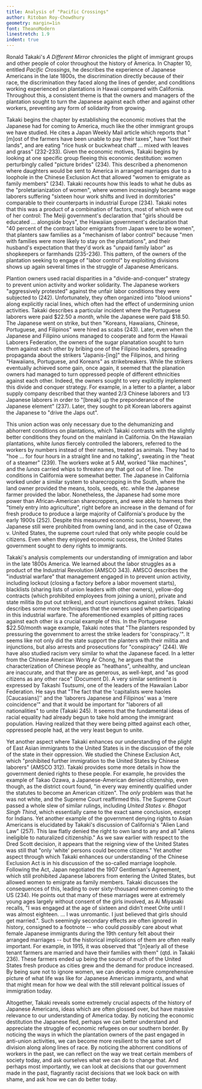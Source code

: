 ```yaml
---
title: Analysis of "Pacific Crossings"
author: Ritoban Roy-Chowdhury
geometry: margin=1in
font: TheanoModern
linestretch: 1.9
indent: true
---
```


Ronald Takaki's _A Different Mirror_ chronicles the plight of immigrant groups and other people of color throughout the history of America. In Chapter 10, entitled _Pacific Crossings_, he describes the experience of Japanese Americans in the late 1800s, the discrimination directly because of their race, the discrimination they faced along the lines of gender, and conditions working experienced on plantations in Hawaii compared with California. Throughout this, a consistent theme is that the owners and managers of the plantation sought to turn the Japanese against each other and against other workers, preventing any form of solidarity from growing. 

Takaki begins the chapter by establishing the economic motives that the Japanese had for coming to America, much like the other immigrant groups we have studied. He cites a Japan Weekly Mail article which reports that "[m]ost of the farmers have been unable to pay their taxes", have "lost their lands", and are eating "rice husk or buckwheat chaff ... mixed with leaves and grass" (232-233). Given the economic motives, Takaki begins by looking at one specific group fleeing this economic destitution: women perturbingly called "picture brides" (234). This described a phenomenon where daughters would be sent to America in arranged marriages due to a loophole in the Chinese Exclusion Act that allowed "women to emigrate as family members" (234). Takaki recounts how this leads to what he dubs as the "proletarianization of women", where women increasingly became wage laborers suffering "sixteen hour work shifts and lived in dormitories" comparable to their counterparts in industrial Europe (234). Takaki notes that this was a product of a combination of factors, most of which were out of her control: The Meiji government's declaration that "girls should be educated … alongside boys", the Hawaiian government's declaration that "40 percent of the contract labor emigrants from Japan were to be women", that planters saw families as a "mechanism of labor control" because "men with families were more likely to stay on the plantations", and their husband's expectation that they'd work as "unpaid family labor" as shopkeepers or farmhands (235-236). This pattern, of the owners of the plantation seeking to engage of "labor control" by exploiting divisions shows up again several times in the struggle of Japanese Americans.

Plantion owners used racial disparities in a "divide-and-conquer" strategy to prevent union activity and worker solidarity. The Japanese workers "aggressively protested" against the unfair labor conditions they were subjected to (242). Unfortunately, they often organized into "blood unions" along explicitly racial lines, which often had the effect of undermining union activities. Takaki describes a particular incident where the Portuguese laborers were paid $22.50 a _month_, while the Japanese were paid $18.50. The Japanese went on strike, but then "Koreans, Hawaiians, Chinese, Portuguese, and Filipinos" were hired as scabs (243). Later, even when the Japanese and Filipino unions managed to cooperate and form the Hawaii Laborers Federation, the owners of the sugar planatation sought to turn them against each other by bribing one of the Filipino leaders, spreading propaganda about the strikers "Japanis-[ing]" the Filipinos, and hiring "Hawaiians, Portuguese, and Koreans" as strikebreakers. While the strikers eventually achieved some gain, once again, it seemed that the planation owners had managed to turn oppressed people of different ethnicities against each other. Indeed, the owners sought to very explicitly implement this divide and conquer strategy. For example, in a letter to a planter, a labor supply company described that they wanted 2/3 Chinese laborers and 1/3 Japanese laborers in order to "[break] up the preponderance of the Japanese element" (237). Later, they sought to pit Korean laborers against the Japanese to "drive the Japs out". 

This union action was only necessary due to the dehumanizing and abhorrent conditions on plantations, which Takaki contrasts with the slightly better conditions they found on the mainland in California. On the Hawaiian plantations, white _lunas_ fiercely controlled the laborers, referred to the workers by numbers instead of their names, treated as animals. They had to "hoe ... for four hours in a straight line and no talking", sweating in the "heat of a steamer" (239). The workers woke at 5 AM, worked "like machines", and the _lunas_ carried whips to threaten any that got out of line. The conditions in California were somewhat better. The Japanese in California worked under a similar system to sharecropping in the South, where the land owner provided the means, tools, seeds, etc. while the Japanese farmer provided the labor. Nonetheless, the Japanese had some more power than African-American sharecroppers, and were able to harness their "timely entry into agriculture", right before an increase in the demand of for fresh produce to produce a large majority of California's produce by the early 1900s (252). Despite this measured economic success, however, the Japanese still were prohibited from owning land, and in the case of Ozawa v. United States, the supreme court ruled that only white people could be citizens. Even when they enjoyed economic success, the United States government sought to deny rights to immigrants.

Takaki's analysis complements our understanding of immigration and labor in the late 1800s America. We learned about the labor struggles as a product of the Industrial Revolution (AMSCO 343). AMSCO describes the "industrial warfare" that management engaged in to prevent union activity, including lockout (closing a factory before a labor movement starts), blacklists (sharing lists of union leaders with other owners), yellow-dog contracts (which prohibited employees from joining a union), private and state militia (to put out strikes), and court injunctions against strikes. Takaki describes some more techniques that the owners used when participating in this industrial warfare. The aforementioned examples of pitting races against each other is a crucial example of this. In the Portuguese $22.50/month wage example, Takaki notes that "The planters responded by pressuring the government to arrest the strike leaders for 'conspiracy.'". It seems like not only did the state support the planters with their militia and injunctions, but also arrests and prosecutions for "conspiracy" (244). We have also studied racism very similar to what the Japanese faced. In a letter from the Chinese American Wong Ar Chong, he argues that the characterization of Chinese people as "heathans", unhealthy, and unclean are inaccurate, and that they are as generous, as well-kept, and "as good citizens as any other race" (Document D). A very similar sentiment is expressed by Takashi Tsutsumi, one of the leaders of the Hawaiian Labor Federation. He says that "The fact that the 'capitalists were haoles [Caucasians]'' and the 'laborers Japanese and Filipinos' was a 'mere coincidence'" and that it would be important for "laborers of all nationalities" to unite (Takaki 245). It seems that the fundamental ideas of racial equality had already begun to take hold among the immigrant population. Having realized that they were being pitted against each other, oppressed people had, at the very least begun to unite. 

Yet another aspect where Takaki enhances our understanding of the plight of East Asian immigrants to the United States is in the discussion of the role of the state in their oppression. We studied the Chinese Exclusion Act, which "prohibited further immigration to the United States by Chinese laborers" (AMSCO 312). Takaki provides some more details in how the government denied rights to these people. For example, he provides the example of Takao Ozawa, a Japanese-American denied citizenship, even though, as the district court found, "in every way eminently qualified under the statutes to become an American citizen". The _only_ problem was that he was not white, and the Supreme Court reaffirmed this. The Supreme Court passed a whole slew of similar rulings, including _United States v. Bhagat Singh Thind_, which essentially came to the exact same conclusion, except for Indians. Yet another example of the government denying rights to Asian Americans is elucidated by Takaki's discussion of California's "Alien Land Law" (257). This law flatly denied the right to own land to any and all "aliens ineligible to naturalized citizenship." As we saw earlier with respect to the Dred Scott decision, it appears that the reigning view of the United States was still that "only 'white' persons could become citizens." Yet another aspect through which Takaki enhances our understanding of the Chinese Exclusion Act is in his discussion of the so-called marriage loophole. Following the Act, Japan negotiated the 1907 Gentleman's Agreement, which still prohibited Japanese laborers from entering the United States, but allowed women to emigrate as family members. Takaki discusses the consequences of this, leading to over sixty-thousand women coming to the US (234). He points out that many of these marriages were at extremely young ages largely without consent of the girls involved, as Ai Miyasaki recalls, "I was engaged at the age of sixteen and didn’t meet Orite until I was almost eighteen. ... I was unromantic. I just believed that girls should get married.". Such seemingly secondary effects are often ignored in history, consigned to a footnote -- who could _possibly_ care about what female Japanese immigrants during the 19th century felt about their arranged marriages -- but the historical implications of them are often really important. For example, in 1915, it was observed that "[n]early all of these tenant farmers are married and have their families with them" (qtd. in Takaki 236). These farmers ended up being the source of much of the United States fresh produce as cities grew and the demand for produce increased. By being sure not to ignore women, we can develop a more comprehensive picture of what life was like for Japanese American immigrants, and what that might mean for how we deal with the still relevant political issues of immigration today.

Altogether, Takaki reveals some extremely crucial aspects of the history of Japanese Americans, ideas which are often glossed over, but have massive relevance to our understanding of America today. By noticing the economic destitution the Japanese fled, perhaps we can better understand and appreciate the struggle of economic refugees on our southern border. By noticing the ways in which the plantation owners of the past engaged in anti-union activities, we can become more resilient to the same sort of division along along lines of race. By noticing the abhorrent conditions of workers in the past, we can reflect on the way we treat certain members of society today, and ask ourselves what we can do to change that. And perhaps most importantly, we can look at decisions that our government made in the past, flagrantly racist decisions that we look back on with shame, and ask how we can do better today.

